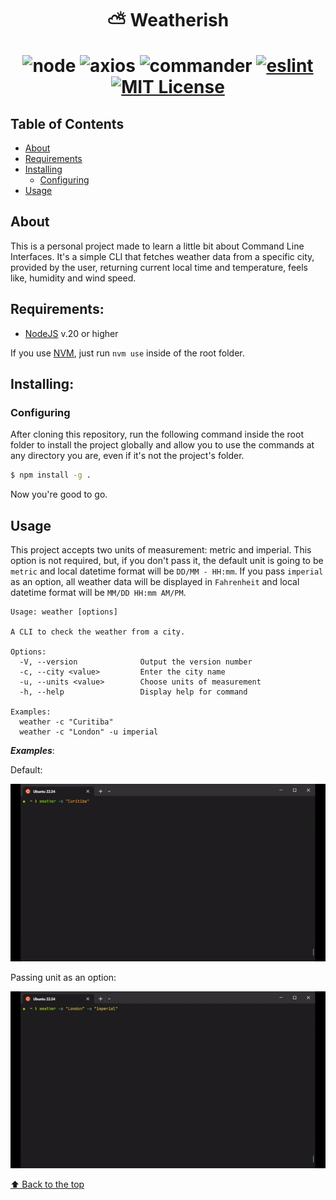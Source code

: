 <h1 align="center"> ⛅ Weatherish

![node](https://img.shields.io/static/v1?label=node&message=20.9.0&color=2d3748&logo=node.js&style=flat-square)
![axios](https://img.shields.io/static/v1?label=axios&message=0.27.0&color=2d3748&logo=npm&style=flat-square)
![commander](https://img.shields.io/static/v1?label=commander&message=9.2.0&color=2d3748&logo=npm&style=flat-square)
[![eslint](https://img.shields.io/badge/eslint-8.31.0-4b32c3?style=flat-square&logo=eslint)](https://eslint.org/)
[![MIT License](https://img.shields.io/badge/license-MIT-green?style=flat-square)](https://github.com/daspeon/weatherish/blob/main/LICENSE.md)

</h1>

## Table of Contents

- [About](#about)
- [Requirements](#requirements)
- [Installing](#installing)
  - [Configuring](#configuring)
- [Usage](#usage)

## About

This is a personal project made to learn a little bit about Command Line Interfaces. It's a simple CLI that fetches weather data from a specific city, provided by the user, returning current local time and temperature, feels like, humidity and wind speed.

## Requirements:

- [NodeJS](https://nodejs.org/en) v.20 or higher

If you use [NVM](https://github.com/nvm-sh/nvm), just run `nvm use` inside of the root folder.

## Installing:

### Configuring

After cloning this repository, run the following command inside the root folder to install the project globally and allow you to use the commands at any directory you are, even if it's not the project's folder.

```bash
$ npm install -g .
```

Now you're good to go.

## Usage

This project accepts two units of measurement: metric and imperial. This option is not required, but, if you don't pass it, the default unit is going to be `metric` and local datetime format will be `DD/MM - HH:mm`. If you pass `imperial` as an option, all weather data will be displayed in `Fahrenheit` and local datetime format will be `MM/DD HH:mm AM/PM`.

```text
Usage: weather [options]

A CLI to check the weather from a city.

Options:
  -V, --version              Output the version number
  -c, --city <value>         Enter the city name
  -u, --units <value>        Choose units of measurement
  -h, --help                 Display help for command

Examples:
  weather -c "Curitiba"
  weather -c "London" -u imperial
```

**_Examples_**:

Default:

![default](./assets/default.gif)

Passing unit as an option:

![imperial](./assets/units.gif)

[⬆ Back to the top](#--weatherish)
